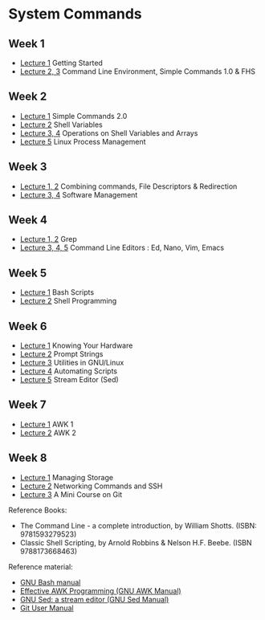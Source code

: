 # System Commands

## Week 1

* [Lecture 1](system-commands-course/Week-1/Lecture1) Getting Started
* [Lecture 2, 3](system-commands-course/Week-1/Lecture2-3) Command Line Environment, Simple Commands 1.0 & FHS

## Week 2

* [Lecture 1](/system-commands-courseWeek-2/Lecture1) Simple Commands 2.0
* [Lecture 2](system-commands-course/Week-2/Lecture2) Shell Variables
* [Lecture 3, 4](system-commands-course/Week-2/Lecture3-4) Operations on Shell Variables and Arrays
* [Lecture 5](system-commands-course/Week-2/Lecture5) Linux Process Management

## Week 3

* [Lecture 1, 2](system-commands-course/Week-3/Lecture1-2) Combining commands, File Descriptors & Redirection
* [Lecture 3, 4](system-commands-course/Week-3/Lecture3-4) Software Management

## Week 4

* [Lecture 1, 2](system-commands-course/Week-4/Lecture1-2) Grep
* [Lecture 3, 4, 5](system-commands-course/Week-4/Lecture3-5) Command Line Editors : Ed, Nano, Vim, Emacs

## Week 5

* [Lecture 1](system-commands-course/Week-5/Lecture1) Bash Scripts
* [Lecture 2](system-commands-course/Week-5/Lecture2) Shell Programming

## Week 6

* [Lecture 1](system-commands-course/Week-6/Lecture1) Knowing Your Hardware
* [Lecture 2](system-commands-course/Week-6/Lecture2) Prompt Strings
* [Lecture 3](system-commands-course/Week-6/Lecture3) Utilities in GNU/Linux
* [Lecture 4](system-commands-course/Week-6/Lecture4) Automating Scripts
* [Lecture 5](system-commands-course/Week-6/Lecture5) Stream Editor (Sed)

## Week 7

* [Lecture 1](system-commands-course/Week-7/Lecture1) AWK 1
* [Lecture 2](system-commands-course/Week-7/Lecture2) AWK 2

## Week 8   

* [Lecture 1](system-commands-course/Week-8/Lecture1) Managing Storage
* [Lecture 2](system-commands-course/Week-8/Lecture2) Networking Commands and SSH
* [Lecture 3](system-commands-course/Week-8/Lecture3) A Mini Course on Git


Reference Books:

* The Command Line - a complete introduction, by William Shotts. (ISBN: 9781593279523)
* Classic Shell Scripting, by Arnold Robbins & Nelson H.F. Beebe. (ISBN 9788173668463)

Reference material:

* [GNU Bash manual](https://www.gnu.org/software/bash/manual/)
* [Effective AWK Programming (GNU AWK Manual)](https://www.gnu.org/software/gawk/manual/)
* [GNU Sed: a stream editor (GNU Sed Manual)](https://www.gnu.org/software/sed/manual/)
* [Git User Manual](https://git-scm.com/docs/user-manual)

